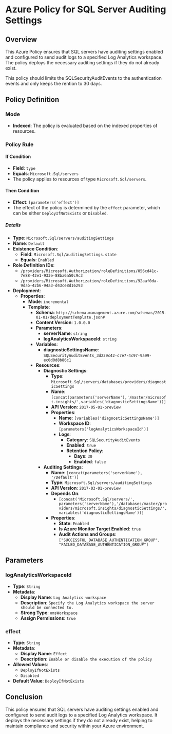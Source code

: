 
# Azure Policy for SQL Server Auditing Settings

## Overview

This Azure Policy ensures that SQL servers have auditing settings enabled and configured to send audit logs to a specified Log Analytics workspace. The policy deploys the necessary auditing settings if they do not already exist.

This policy should limits the SQLSecurityAuditEvents to the authentication events and only keeps the rention to 30 days.

## Policy Definition

### Mode
- **Indexed**: The policy is evaluated based on the indexed properties of resources.

### Policy Rule

#### If Condition
- **Field**: `type`
- **Equals**: `Microsoft.Sql/servers`
- The policy applies to resources of type `Microsoft.Sql/servers`.

#### Then Condition
- **Effect**: `[parameters('effect')]`
- The effect of the policy is determined by the `effect` parameter, which can be either `DeployIfNotExists` or `Disabled`.

##### Details
- **Type**: `Microsoft.Sql/servers/auditingSettings`
- **Name**: `Default`
- **Existence Condition**:
  - **Field**: `Microsoft.Sql/auditingSettings.state`
  - **Equals**: `Enabled`
- **Role Definition IDs**:
  - `/providers/Microsoft.Authorization/roleDefinitions/056cd41c-7e88-42e1-933e-88ba6a50c9c3`
  - `/providers/Microsoft.Authorization/roleDefinitions/92aaf0da-9dab-42b6-94a3-d43ce8d16293`
- **Deployment**:
  - **Properties**:
    - **Mode**: `incremental`
    - **Template**:
      - **Schema**: `http://schema.management.azure.com/schemas/2015-01-01/deploymentTemplate.json#`
      - **Content Version**: `1.0.0.0`
      - **Parameters**:
        - **serverName**: `string`
        - **logAnalyticsWorkspaceId**: `string`
      - **Variables**:
        - **diagnosticSettingsName**: `SQLSecurityAuditEvents_3d229c42-c7e7-4c97-9a99-ec0d0d8b86c1`
      - **Resources**:
        - **Diagnostic Settings**:
          - **Type**: `Microsoft.Sql/servers/databases/providers/diagnosticSettings`
          - **Name**: `[concat(parameters('serverName'),'/master/microsoft.insights/',variables('diagnosticSettingsName'))]`
          - **API Version**: `2017-05-01-preview`
          - **Properties**:
            - **Name**: `[variables('diagnosticSettingsName')]`
            - **Workspace ID**: `[parameters('logAnalyticsWorkspaceId')]`
            - **Logs**:
              - **Category**: `SQLSecurityAuditEvents`
              - **Enabled**: `true`
              - **Retention Policy**:
                - **Days**: `30`
                - **Enabled**: `false`
        - **Auditing Settings**:
          - **Name**: `[concat(parameters('serverName'), '/Default')]`
          - **Type**: `Microsoft.Sql/servers/auditingSettings`
          - **API Version**: `2017-03-01-preview`
          - **Depends On**:
            - `[concat('Microsoft.Sql/servers/', parameters('serverName'),'/databases/master/providers/microsoft.insights/diagnosticSettings/', variables('diagnosticSettingsName'))]`
          - **Properties**:
            - **State**: `Enabled`
            - **Is Azure Monitor Target Enabled**: `true`
            - **Audit Actions and Groups**: `["SUCCESSFUL_DATABASE_AUTHENTICATION_GROUP", "FAILED_DATABASE_AUTHENTICATION_GROUP"]`

## Parameters

### logAnalyticsWorkspaceId
- **Type**: `String`
- **Metadata**:
  - **Display Name**: `Log Analytics workspace`
  - **Description**: `Specify the Log Analytics workspace the server should be connected to.`
  - **Strong Type**: `omsWorkspace`
  - **Assign Permissions**: `true`

### effect
- **Type**: `String`
- **Metadata**:
  - **Display Name**: `Effect`
  - **Description**: `Enable or disable the execution of the policy`
- **Allowed Values**:
  - `DeployIfNotExists`
  - `Disabled`
- **Default Value**: `DeployIfNotExists`

## Conclusion

This policy ensures that SQL servers have auditing settings enabled and configured to send audit logs to a specified Log Analytics workspace. It deploys the necessary settings if they do not already exist, helping to maintain compliance and security within your Azure environment.

